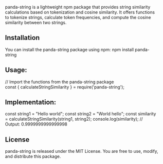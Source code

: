 panda-string is a lightweight npm package that provides string similarity calculations based on tokenization and cosine similarity. It offers functions to tokenize strings, calculate token frequencies, and compute the cosine similarity between two strings.

## Installation
You can install the panda-string package using npm:
npm install panda-string

## Usage:
// Import the functions from the panda-string package  
const { calculateStringSimilarity } = require('panda-string');

## Implementation:

const string1 = "Hello world";
const string2 = "World hello";
const similarity = calculateStringSimilarity(string1, string2);
console.log(similarity); // Output: 0.9999999999999998

## License
panda-string is released under the MIT License. You are free to use, modify, and distribute this package.
